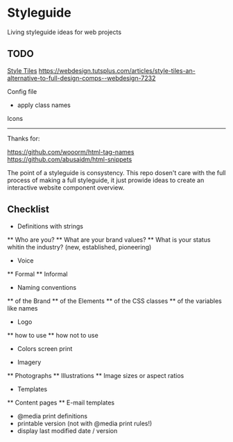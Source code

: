 # Styleguide

Living styleguide ideas for web projects

## TODO

[Style Tiles](http://styletil.es/)
https://webdesign.tutsplus.com/articles/style-tiles-an-alternative-to-full-design-comps--webdesign-7232

Config file

* apply class names

Icons

---

Thanks for:

https://github.com/wooorm/html-tag-names
https://github.com/abusaidm/html-snippets


The point of a styleguide is consystency.
This repo dosen't care with the full process of making a full styleguide, it just prowide ideas to create an interactive website component overview.

## Checklist

* Definitions with strings

** Who are you?
** What are your brand values?
** What is your status whitin the industry? (new, established, pioneering)

* Voice

** Formal
** Informal

* Naming conventions

** of the Brand
** of the Elements
** of the CSS classes
** of the variables like names

* Logo

** how to use
** how not to use

* Colors
    screen
    print

* Imagery

** Photographs
** Illustrations
** Image sizes or aspect ratios

* Templates

** Content pages
** E-mail templates

* @media print definitions
* printable version (not with @media print rules!)
* display last modified date / version